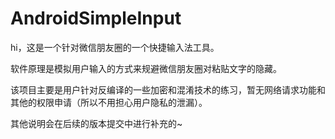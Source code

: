 # AndroidSimpleInput
hi，这是一个针对微信朋友圈的一个快捷输入法工具。

软件原理是模拟用户输入的方式来规避微信朋友圈对粘贴文字的隐藏。

该项目主要是用户针对反编译的一些加密和混淆技术的练习，暂无网络请求功能和其他的权限申请（所以不用担心用户隐私的泄漏）。

其他说明会在后续的版本提交中进行补充的~
